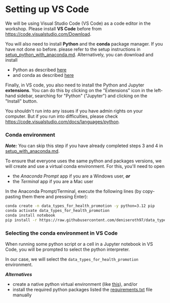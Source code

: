 # Setting up VS Code

We will be using Visual Studio Code (VS Code) as a code editor in the workshop.
Please install **VS Code** before from https://code.visualstudio.com/Download.

You will also need to install **Python** and the **conda** package manager.
If you have not done so before. please refer to the setup instructions in [setup_python_with_anaconda.md](./setup_with_anaconda.md).
Alternatively, you can download and install

- Python as described [here](https://www.python.org/downloads)
- and conda as described [here](https://conda.io/projects/conda/en/latest/user-guide/install)

Finally, in VS code, you also need to install the Python and Jupyter **extensions**.
You can do this by clicking on the "Extensions" icon in the left-hand sidebar, searching for "Python" ("Jupyter") and clicking on the "Install" button.

You shouldn't run into any issues if you have admin rights on your computer.
But if you run into difficulties, please check https://code.visualstudio.com/docs/languages/python.


### Conda environment

**_Note:_** You can skip this step if you have already completed steps 3 and 4 in [setup_with_anaconda.md](./setup_with_anaconda.md).

To ensure that everyone uses the same python and packages versions, we will create and use a virtual conda environment.
For this, you'll need to open 

- the *Anaconda Prompt* app if you are a Windows user, **_or_**
- the *Terminal* app if you are a Mac user

In the Anaconda Prompt/Terminal, execute the following lines (by copy-pasting them there and pressing Enter):

```bash
conda create -n data_types_for_health_promotion -y python=3.12 pip
conda activate data_types_for_health_promotion
conda install notebook
pip install -r https://raw.githubusercontent.com/deniseroth97/data_types_for_health_promotion/main/abm/setup/requirements.txt
```

### Selecting the conda environment in VS Code

When running some python script or a cell in a Jupyter notebook in VS Code, you will be prompted to select the python interpreter.



In our case, we will select the `data_types_for_health_promotion` environment.


**_Alternatives_** 

- create a native python virtual environment (like [this](https://realpython.com/lessons/creating-virtual-environment/)), and/or
- install the required python packages listed the [requirements.txt](setup/requirements.txt) file manually
